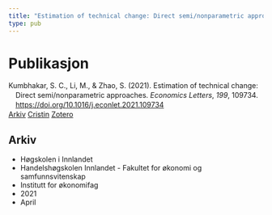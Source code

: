 ```yaml
---
title: "Estimation of technical change: Direct semi/nonparametric approaches"
type: pub
---
```

<h1>Publikasjon</h1>
<article id="csl-bib-container-BE3KBGG4" class="csl-bib-container">
  <div class="csl-bib-body" style="line-height: 1.35; padding-left: 1em; text-indent:-1em;">
  <div class="csl-entry">Kumbhakar, S. C., Li, M., &amp; Zhao, S. (2021). Estimation of technical change: Direct semi/nonparametric approaches. <i>Economics Letters</i>, <i>199</i>, 109734. <a href="https://doi.org/10.1016/j.econlet.2021.109734">https://doi.org/10.1016/j.econlet.2021.109734</a></div>
</div>
  <div class="csl-bib-buttons">
    <a href="#taxonomy-article-BE3KBGG4" class="csl-bib-button">Arkiv</a>
    <a href="https://app.cristin.no/results/show.jsf?id=1902744" alt="Cristin URL" class="csl-bib-button">Cristin</a>
    <a href="http://zotero.org/groups/5022929/items/BE3KBGG4" alt="Zotero URL" class="csl-bib-button">Zotero</a>
  </div>
  <div id="csl-bib-meta-container-BE3KBGG4"></div>
</article>
<div id="csl-bib-meta-BE3KBGG4" class="csl-bib-meta">
  <article id="taxonomy-article-BE3KBGG4" class="taxonomy-article">
    <h1>Arkiv</h1>
    <ul>
      <li>Høgskolen i Innlandet</li>
      <li>Handelshøgskolen Innlandet - Fakultet for økonomi og samfunnsvitenskap</li>
      <li>Institutt for økonomifag</li>
      <li>2021</li>
      <li>April</li>
    </ul>
  </article>
</div>
